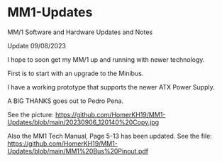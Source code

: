 # MM1-Updates
MM/1 Software and Hardware Updates and Notes

Update 09/08/2023

I hope to soon get my MM/1 up and running with newer technology.

First is to start with an upgrade to the Minibus.

I have a working prototype that supports the newer ATX Power Supply.

A BIG THANKS goes out to Pedro Pena.

See the picture:
https://github.com/HomerKH19/MM1-Updates/blob/main/20230906_120140%20Copy.jpg

Also the MM1 Tech Manual, Page 5-13 has been updated.
See the file:  https://github.com/HomerKH19/MM1-Updates/blob/main/MM1%20Bus%20Pinout.pdf



